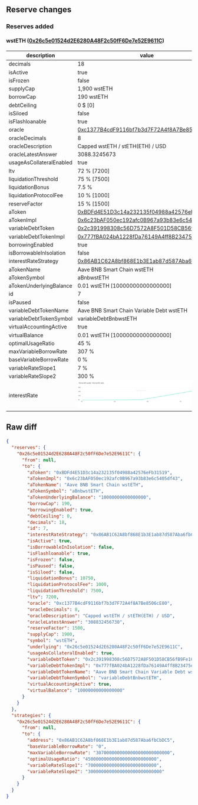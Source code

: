 ## Reserve changes

### Reserves added

#### wstETH ([0x26c5e01524d2E6280A48F2c50fF6De7e52E9611C](https://bscscan.com/address/0x26c5e01524d2E6280A48F2c50fF6De7e52E9611C))

| description | value |
| --- | --- |
| decimals | 18 |
| isActive | true |
| isFrozen | false |
| supplyCap | 1,900 wstETH |
| borrowCap | 190 wstETH |
| debtCeiling | 0 $ [0] |
| isSiloed | false |
| isFlashloanable | true |
| oracle | [0xc1377B4cdF9116bf7b3d7F72A4f8A7Be8506cE80](https://bscscan.com/address/0xc1377B4cdF9116bf7b3d7F72A4f8A7Be8506cE80) |
| oracleDecimals | 8 |
| oracleDescription | Capped wstETH / stETH(ETH) / USD |
| oracleLatestAnswer | 3088.3245673 |
| usageAsCollateralEnabled | true |
| ltv | 72 % [7200] |
| liquidationThreshold | 75 % [7500] |
| liquidationBonus | 7.5 % |
| liquidationProtocolFee | 10 % [1000] |
| reserveFactor | 15 % [1500] |
| aToken | [0xBDFd4E51D3c14a232135f04988a42576eFb31519](https://bscscan.com/address/0xBDFd4E51D3c14a232135f04988a42576eFb31519) |
| aTokenImpl | [0x6c23bAF050ec192afc0B967a93b83e6c5405df43](https://bscscan.com/address/0x6c23bAF050ec192afc0B967a93b83e6c5405df43) |
| variableDebtToken | [0x2c391998308c56D7572A8F501D58CB56fB9Fe1C5](https://bscscan.com/address/0x2c391998308c56D7572A8F501D58CB56fB9Fe1C5) |
| variableDebtTokenImpl | [0x777fBA024bA1228fDa76149A4ff8B23475ed057D](https://bscscan.com/address/0x777fBA024bA1228fDa76149A4ff8B23475ed057D) |
| borrowingEnabled | true |
| isBorrowableInIsolation | false |
| interestRateStrategy | [0x86AB1C62A8bf868E1b3E1ab87d587Aba6fbCbDC5](https://bscscan.com/address/0x86AB1C62A8bf868E1b3E1ab87d587Aba6fbCbDC5) |
| aTokenName | Aave BNB Smart Chain wstETH |
| aTokenSymbol | aBnbwstETH |
| aTokenUnderlyingBalance | 0.01 wstETH [10000000000000000] |
| id | 7 |
| isPaused | false |
| variableDebtTokenName | Aave BNB Smart Chain Variable Debt wstETH |
| variableDebtTokenSymbol | variableDebtBnbwstETH |
| virtualAccountingActive | true |
| virtualBalance | 0.01 wstETH [10000000000000000] |
| optimalUsageRatio | 45 % |
| maxVariableBorrowRate | 307 % |
| baseVariableBorrowRate | 0 % |
| variableRateSlope1 | 7 % |
| variableRateSlope2 | 300 % |
| interestRate | ![ir](/.assets/6582200fbeffb1c0178f8988c1500405e780d82b.svg) |


## Raw diff

```json
{
  "reserves": {
    "0x26c5e01524d2E6280A48F2c50fF6De7e52E9611C": {
      "from": null,
      "to": {
        "aToken": "0xBDFd4E51D3c14a232135f04988a42576eFb31519",
        "aTokenImpl": "0x6c23bAF050ec192afc0B967a93b83e6c5405df43",
        "aTokenName": "Aave BNB Smart Chain wstETH",
        "aTokenSymbol": "aBnbwstETH",
        "aTokenUnderlyingBalance": "10000000000000000",
        "borrowCap": 190,
        "borrowingEnabled": true,
        "debtCeiling": 0,
        "decimals": 18,
        "id": 7,
        "interestRateStrategy": "0x86AB1C62A8bf868E1b3E1ab87d587Aba6fbCbDC5",
        "isActive": true,
        "isBorrowableInIsolation": false,
        "isFlashloanable": true,
        "isFrozen": false,
        "isPaused": false,
        "isSiloed": false,
        "liquidationBonus": 10750,
        "liquidationProtocolFee": 1000,
        "liquidationThreshold": 7500,
        "ltv": 7200,
        "oracle": "0xc1377B4cdF9116bf7b3d7F72A4f8A7Be8506cE80",
        "oracleDecimals": 8,
        "oracleDescription": "Capped wstETH / stETH(ETH) / USD",
        "oracleLatestAnswer": "308832456730",
        "reserveFactor": 1500,
        "supplyCap": 1900,
        "symbol": "wstETH",
        "underlying": "0x26c5e01524d2E6280A48F2c50fF6De7e52E9611C",
        "usageAsCollateralEnabled": true,
        "variableDebtToken": "0x2c391998308c56D7572A8F501D58CB56fB9Fe1C5",
        "variableDebtTokenImpl": "0x777fBA024bA1228fDa76149A4ff8B23475ed057D",
        "variableDebtTokenName": "Aave BNB Smart Chain Variable Debt wstETH",
        "variableDebtTokenSymbol": "variableDebtBnbwstETH",
        "virtualAccountingActive": true,
        "virtualBalance": "10000000000000000"
      }
    }
  },
  "strategies": {
    "0x26c5e01524d2E6280A48F2c50fF6De7e52E9611C": {
      "from": null,
      "to": {
        "address": "0x86AB1C62A8bf868E1b3E1ab87d587Aba6fbCbDC5",
        "baseVariableBorrowRate": "0",
        "maxVariableBorrowRate": "3070000000000000000000000000",
        "optimalUsageRatio": "450000000000000000000000000",
        "variableRateSlope1": "70000000000000000000000000",
        "variableRateSlope2": "3000000000000000000000000000"
      }
    }
  }
}
```